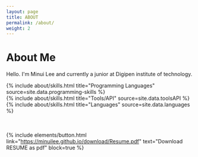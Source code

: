 ```yaml
---
layout: page
title: ABOUT
permalink: /about/
weight: 2
---
```


# **About Me**

Hello. I'm Minui Lee and currently a junior at Digipen institute of technology.<br>

<div class="row">
{% include about/skills.html title="Programming Languages" source=site.data.programming-skills %}
</div>

<div class="row">
{% include about/skills.html title="Tools/API" source=site.data.toolsAPI %}
</div>

<div class="row">
{% include about/skills.html title="Languages" source=site.data.languages %}
</div>

<br/>
<br/>

{% include elements/button.html link="https://minuilee.github.io/download/Resume.pdf" text="Download RESUME as pdf" block=true %}

<br/>
